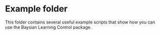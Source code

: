 # Example folder

This folder contains several useful example scripts that show how you can use the Baysian Learning Control package.
